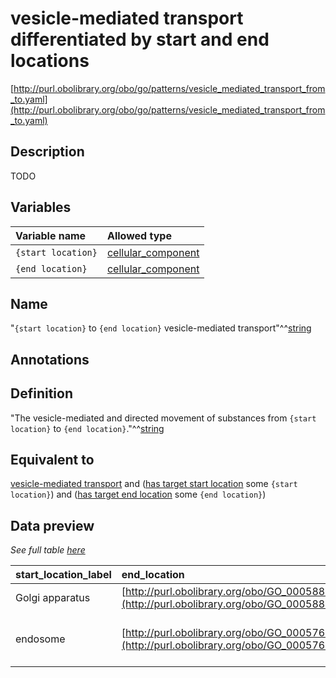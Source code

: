 # vesicle-mediated transport differentiated by start and end locations

[http://purl.obolibrary.org/obo/go/patterns/vesicle_mediated_transport_from_to.yaml](http://purl.obolibrary.org/obo/go/patterns/vesicle_mediated_transport_from_to.yaml)

## Description

TODO




## Variables

| Variable name | Allowed type |
|:--------------|:-------------|
| `{start location}` | [cellular_component](http://purl.obolibrary.org/obo/GO_0005575) |
| `{end location}` | [cellular_component](http://purl.obolibrary.org/obo/GO_0005575) |

## Name

"`{start location}` to `{end location}` vesicle-mediated transport"^^[string](http://www.w3.org/2001/XMLSchema#string)

## Annotations



## Definition

"The vesicle-mediated and directed movement of substances from `{start location}` to `{end location}`."^^[string](http://www.w3.org/2001/XMLSchema#string)

## Equivalent to

[vesicle-mediated transport](http://purl.obolibrary.org/obo/GO_0016192)  and ([has target start location](http://purl.obolibrary.org/obo/RO_0002338) some `{start location}`)  and ([has target end location](http://purl.obolibrary.org/obo/RO_0002339) some `{end location}`)







## Data preview

*See full table [here](https://github.com/geneontology/go-ontology/tree/master/src/design_patterns/vesicle_mediated_transport_differentiated_by_start_and_end_locations.tsv)*

| start_location_label | end_location | defined_class_label | end_location_label | start_location | defined_class |
|:--|:--|:--|:--|:--|:--|
| Golgi apparatus | [http://purl.obolibrary.org/obo/GO_0005886](http://purl.obolibrary.org/obo/GO_0005886) | Golgi to plasma membrane transport | plasma membrane | [http://purl.obolibrary.org/obo/GO_0005794](http://purl.obolibrary.org/obo/GO_0005794) | [http://purl.obolibrary.org/obo/GO_0006893](http://purl.obolibrary.org/obo/GO_0006893) |
| endosome | [http://purl.obolibrary.org/obo/GO_0005768](http://purl.obolibrary.org/obo/GO_0005768) | vesicle-mediated transport between endosomal compartments | endosome | [http://purl.obolibrary.org/obo/GO_0005768](http://purl.obolibrary.org/obo/GO_0005768) | [http://purl.obolibrary.org/obo/GO_0098927](http://purl.obolibrary.org/obo/GO_0098927) |

